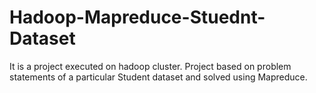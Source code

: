 # Hadoop-Mapreduce-Stuednt-Dataset
It is a project executed on hadoop cluster. Project based on problem statements of a particular Student dataset and solved using Mapreduce.
